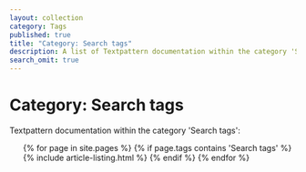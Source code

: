 ```yaml
---
layout: collection
category: Tags
published: true
title: "Category: Search tags"
description: A list of Textpattern documentation within the category 'Search tags'.
search_omit: true
---
```


# Category: Search tags

Textpattern documentation within the category 'Search tags':

<ol class="list--no-bullets">
    {% for page in site.pages %}
        {% if page.tags contains 'Search tags' %}
            {% include article-listing.html %}
        {% endif %}
    {% endfor %}
</ol>
